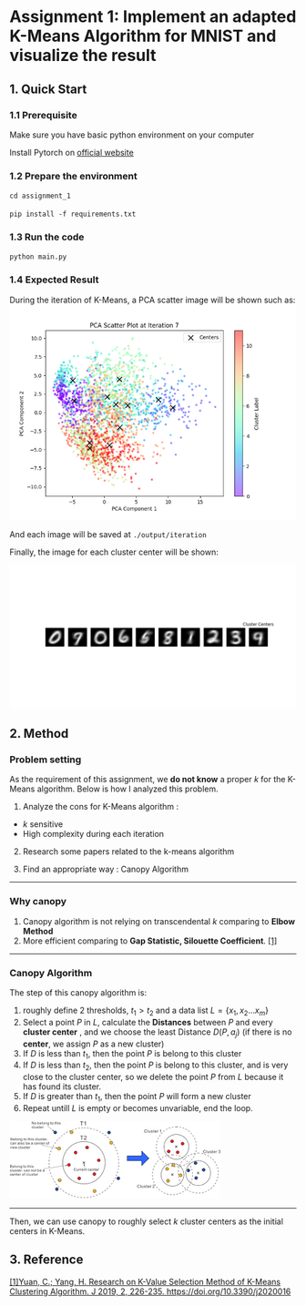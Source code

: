 # Assignment 1: Implement an adapted K-Means Algorithm for MNIST and visualize the result

## 1. Quick Start
### 1.1 Prerequisite
Make sure you have basic python environment on your computer

Install Pytorch on [official website](https://pytorch.org/)

### 1.2 Prepare the environment
```shell
cd assignment_1

pip install -f requirements.txt
```

### 1.3 Run the code
```
python main.py
```

### 1.4 Expected Result
During the iteration of K-Means, a PCA scatter image will be shown such as:
![](./asset/images/pca_scatter_plot_iteration_example.png)

And each image will be saved at ``./output/iteration``

Finally, the image for each cluster center will be shown:

![](./asset/images/cluster_centers_example.png)

## 2. Method

### Problem setting
As the requirement of this assignment, we **do not know** a  proper $k$ for the K-Means algorithm. Below is how I analyzed this problem.

1. Analyze the cons for K-Means algorithm :
- $k$ sensitive 
- High complexity during each iteration

2. Research some papers related to the k-means algorithm

3. Find an appropriate way : Canopy Algorithm

---
### Why canopy

1. Canopy algorithm is not relying on transcendental $k$ comparing to **Elbow Method**
2. More efficient comparing to **Gap Statistic, Silouette Coefficient**. [[1]](#3-reference)
---
### Canopy Algorithm

The step of this canopy algorithm is:
1. roughly define 2 thresholds, $t_1 > t_2$ and a data list $L=\{ x_1, x_2 \dots x_m \}$
2. Select a point $P$ in $L$, calculate the **Distances** between $P$ and every **cluster center** , and we choose the least Distance $D(P,a_j)$ (if there is no **center**, we assign $P$ as a new cluster)
3. If $D$ is less than $t_1$, then the point $P$ is belong to this cluster
4. If $D$ is less than $t_2$, then the point $P$ is belong to this cluster, and is very close to the cluster center, so we delete the point $P$ from $L$ because it has found its cluster.
5. If $D$ is greater than $t_1$, then the point $P$ will form a new cluster
6. Repeat untill $L$ is empty or becomes unvariable, end the loop.

![](./asset/images/canopy.png)

---
Then, we can use canopy to roughly select $k$ cluster centers as the initial centers in K-Means.

## 3. Reference
[[1]Yuan, C.; Yang, H. Research on K-Value Selection Method of K-Means Clustering Algorithm. J 2019, 2, 226-235. https://doi.org/10.3390/j2020016 ](https://www.mdpi.com/2571-8800/2/2/16)
